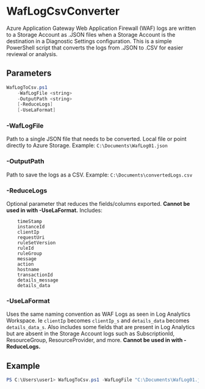 # WafLogCsvConverter

Azure Application Gateway Web Application Firewall (WAF) logs are written to a Storage Account as .JSON files when a Storage Account is the destination in a Diagnostic Settings configuration. This is a simple PowerShell script that converts the logs from .JSON to .CSV for easier reviewal or analysis.

## Parameters

```PowerShell
WafLogToCsv.ps1
    -WafLogFile <string>
    -OutputPath <string>
    [-ReduceLogs]
    [-UseLaFormat]
```

### -WafLogFile

Path to a single JSON file that needs to be converted. Local file or point directly to Azure Storage. Example: ```C:\Documents\WafLog01.json```

### -OutputPath

Path to save the logs as a CSV. Example: ```C:\Documents\convertedLogs.csv```

### -ReduceLogs

Optional parameter that reduces the fields/columns exported. **Cannot be used in with -UseLaFormat.** Includes:

```text
    timeStamp
    instanceId
    clientIp
    requestUri
    ruleSetVersion
    ruleId
    ruleGroup
    message
    action
    hostname
    transactionId
    details_message
    details_data
```

### -UseLaFormat

Uses the same naming convention as WAF Logs as seen in Log Analytics Workspace. Ie ```clientIp``` becomes ```clientIp_s``` and ```details_data``` becomes ```details_data_s```. Also includes some fields that are present in Log Analytics but are absent in the Storage Account logs such as SubscriptionId, ResourceGroup, ResourceProvider, and more. **Cannot be used in with -ReduceLogs.**

## Example

```PowerShell
PS C:\Users\user1> WafLogToCsv.ps1 -WafLogFile "C:\Documents\WafLog01.json" -OutputPath "C:\Documents\WafLog01.csv" -ReduceLogs
```
